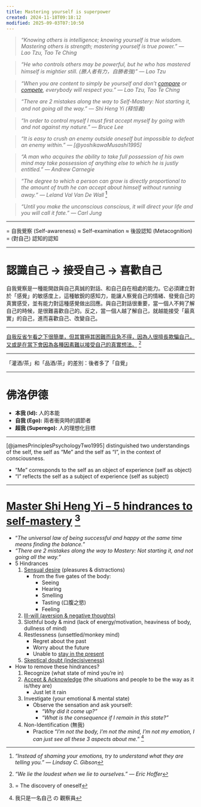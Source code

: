 ```yaml
---
title: Mastering yourself is superpower
created: 2024-11-18T09:18:12
modified: 2025-09-03T07:10:50
---
```


> _“Knowing others is intelligence; knowing yourself is true wisdom. Mastering others is strength; mastering yourself is true power.” — Lao Tzu, Tao Te Ching_

> _“He who controls others may be powerful, but he who has mastered himself is mightier still. (勝人者有力，自勝者強)” — Lao Tzu_

> _“When you are content to simply be yourself and don’t [compare](comparison-is-the-thief-of-joy.md) or [compete](escape-competition-through-authenticity.md), everybody will respect you.” — Lao Tzu, Tao Te Ching_

> _“There are 2 mistakes along the way to Self-Mastery: Not starting it, and not going all the way.” — Shi Heng Yi (释恒義)_

> _“In order to control myself I must first accept myself by going with and not against my nature.” — Bruce Lee_

> _“It is easy to crush an enemy outside oneself but impossible to defeat an enemy within.” ― [@yoshikawaMusashi1995]_

> _“A man who acquires the ability to take full possession of his own mind may take possession of anything else to which he is justly entitled.” — Andrew Carnegie_

> _“The degree to which a person can grow is directly proportional to the amount of truth he can accept about himself without running away.” — Leland Val Van De Wall_ [^1]

> _“Until you make the unconscious conscious, it will direct your life and you will call it fate.” — Carl Jung_

---

= 自我覺察 (Self-awareness) ≈ Self-examination ≈ 後設認知 (Metacognition) = (對自己) 認知的認知

---

# 認識自己 → 接受自己 → 喜歡自己

自我覺察是一種能開啟與自己真誠的對話、和自己自在相處的能力。它必須建立對於「感覺」的敏感度上，這種敏銳的感知力，能讓人察覺自己的情緒、發覺自己的真實感受，並有能力對這種感覺做出回應。與自己對話很重要，當一個人不夠了解自己的時候，是很難喜歡自己的。反之，當一個人越了解自己，就越能接受「最真實」的自己，進而喜歡自己、改變自己。

---

[自我反省乍看之下很簡單，但其實極其困難而且急不得，因為人很擅長欺騙自己，又或是在當下會因為各種因素難以接受自己的真實想法。](https://www.parkerchang.life/life/2023-2024) [^2]

---

「灌酒/茶」和「品酒/茶」的差別：後者多了「自覺」

---

# 佛洛伊德

* **本我 (Id):** 人的本能
* **自我 (Ego):** 兩者衝突時的調節者
* **超我 (Superego):** 人的理想化目標

---

[@jamesPrinciplesPsychologyTwo1995] distinguished two understandings of the self, the self as “Me” and the self as “I”, in the context of consciousness.

* “Me” corresponds to the self as an object of experience (self as object)
* “I” reflects the self as a subject of experience (self as subject)

---

# [Master Shi Heng Yi – 5 hindrances to self-mastery](https://youtu.be/4-079YIasck) [^3]

* “_The universal law of being successful and happy at the same time means finding the balance._”
* _“There are 2 mistakes along the way to Mastery: Not starting it, and not going all the way.”_
* 5 Hindrances
	1. [Sensual desire](instant-gratification.md) (pleasures \& distractions)
		* from the five gates of the body:
			* Seeing
			* Hearing
			* Smelling
			* Tasting (口腹之慾)
			* Feeling
	2. [Ill-will (aversion & negative thoughts)](negative-thoughts-and-emotions.md)
	3. Slothful body & mind (lack of energy/motivation, heaviness of body, dullness of mind)
	4. Restlessness (unsettled/monkey mind)
		* Regret about the past
		* Worry about the future
		* Unable to [stay in the present](live-in-the-present.md)
	5. [Skeptical doubt (indecisiveness)](overthinking.md)
* How to remove these hindrances?
	1. Recognize (what state of mind you’re in)
	2. [Accept & Acknowledge](Acceptance%20and%20Commitment%20Therapy.md) (the situations and people to be the way as it is/they are)
		* Just let it rain
	3. Investigate (your emotional & mental state)
		* Observe the sensation and ask yourself:
			* _“Why did it come up?”_
			* _“What is the consequence if I remain in this state?”_
	4. Non-Identification (無我)
		* Practice “_I’m not the body, I’m not the mind, I’m not my emotion, I can just see all these 3 aspects about me._” [^4]

[^1]: _“Instead of shaming your emotions, try to understand what they are telling you.” — Lindsay C. Gibson_
[^2]: _“We lie the loudest when we lie to ourselves.” — Eric Hoffer_
[^3]: = The discovery of oneself
[^4]: 我只是一名自己 の 觀察員
